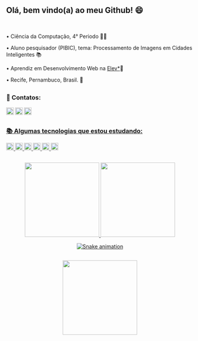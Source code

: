<h2>Olá, bem vindo(a) ao meu Github! 😄</h2>
<div>
<br>
<p>
• Ciência da Computação, 4° Periodo 👨‍💻  
</p>
<p>
• Aluno pesquisador (PIBIC), tema: Processamento de Imagens em Cidades Inteligentes 📚
</p>
<p>
• Aprendiz em Desenvolvimento Web na <a href="https://www.elev.life">Elev*</a>💚
</p>
<p> 
• Recife, Pernambuco, Brasil. 🌴
</p> 
</div>

##

<div style="display: inline_block">  
<p>
<strong><h3>📱 Contatos:</h3></strong>  
</p>  
<a href = "https://www.linkedin.com/in/davi-mateus-30aa271a3/"> <img height="20" src = "https://img.shields.io/badge/LinkedIn-0077B5?style=for-the-badge&logo=linkedin&logoColor=white"></a> 
<a href = "https://www.instagram.com/davimateus1/"> <img height="20" src = "https://img.shields.io/badge/Instagram-E4405F?style=for-the-badge&logo=instagram&logoColor=white"></a> 
<a href = "mailto: davimateusga@gmail.com"> <img height="20" src = "https://img.shields.io/badge/Gmail-D14836?style=for-the-badge&logo=gmail&logoColor=white">
</div>

<div style="display: inline_block">  
<p>
  
  ##
<strong><h3>📚 Algumas tecnologias que estou estudando:</h3></strong> 
</p>  
<img height="20em" src="https://img.shields.io/badge/HTML5-E34F26?style=for-the-badge&logo=html5&logoColor=white"/>
<img height="20em" src="https://img.shields.io/badge/CSS3-1572B6?style=for-the-badge&logo=css3&logoColor=white"/>
<img height="20em" src="https://img.shields.io/badge/JavaScript-F7DF1E?style=for-the-badge&logo=javascript&logoColor=black"/>
<img height="20em" src="https://img.shields.io/badge/React-20232A?style=for-the-badge&logo=react&logoColor=61DAFB"/>
<img height="20em" src="https://img.shields.io/badge/Bootstrap-563D7C?style=for-the-badge&logo=bootstrap&logoColor=white"/>
<img height="20em" src="https://img.shields.io/badge/Java-ED8B00?style=for-the-badge&logo=java&logoColor=white"/>
</div>  

##
<a href="https://github.com/davimateus1">
<div style="display: inline_block" align="center">  
<img height="200em" src="https://github-readme-stats.vercel.app/api?username=davimateus1&theme=blue-green"/>
<img height="200em" src="https://github-readme-stats.vercel.app/api/top-langs/?username=davimateus1&theme=blue-green"/>

![Snake animation](https://github.com/davimateus1/davimateus1/blob/output/github-contribution-grid-snake.svg)
  
</div>
  
##  
  
<div align="center">
  <img height="200em" src="https://github-profile-summary-cards.vercel.app/api/cards/profile-details?username=davimateus1&theme=solarized_dark"/>
</div>
